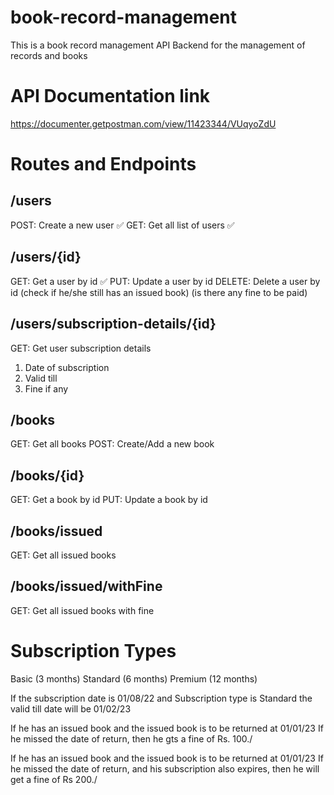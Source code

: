 # book-record-management

This is a book record management API Backend for the management of records and books

# API Documentation link

https://documenter.getpostman.com/view/11423344/VUqyoZdU

# Routes and Endpoints

## /users

POST: Create a new user ✅
GET: Get all list of users ✅

## /users/{id}

GET: Get a user by id ✅
PUT: Update a user by id
DELETE: Delete a user by id (check if he/she still has an issued book) (is there any fine to be paid)

## /users/subscription-details/{id}

GET: Get user subscription details

1. Date of subscription
2. Valid till
3. Fine if any

## /books

GET: Get all books
POST: Create/Add a new book

## /books/{id}

GET: Get a book by id
PUT: Update a book by id

## /books/issued

GET: Get all issued books

## /books/issued/withFine

GET: Get all issued books with fine

# Subscription Types

Basic (3 months)
Standard (6 months)
Premium (12 months)

If the subscription date is 01/08/22
and Subscription type is Standard
the valid till date will be 01/02/23

If he has an issued book and the issued book is to be returned at 01/01/23
If he missed the date of return, then he gts a fine of Rs. 100./

If he has an issued book and the issued book is to be returned at 01/01/23
If he missed the date of return, and his subscription also expires, then he will get a fine of Rs 200./
